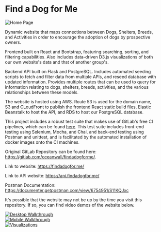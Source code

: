 # Find a Dog for Me

![Home Page](https://i.imgur.com/davTAEK.png)

Dynamic website that maps connections between Dogs, Shelters, Breeds, and Activities in order to encourage the adoption of dogs by prospective owners.

Frontend built on React and Bootstrap, featuring searching, sorting, and filtering capabilities. Also includes data-driven D3.js visualizations of both our own website's data and that of another group's.

Backend API built on Flask and PostgreSQL. Includes automated seeding scripts to fetch and filter data from multiple APIs, and reseed database with updated information. Provides multiple routes that can be used to query for information relating to dogs, shelters, breeds, activities, and the various relationships between these models.

The website is hosted using AWS. Route 53 is used for the domain name, S3 and CLoudFront to publish the frontend React static build files, Elastic Beanstalk to host the API, and RDS to host our PostgreSQL database.

This project includes a robust test suite that makes use of GitLab's free CI pipelines, which can be found <a href="https://gitlab.com/oceanwall/findadogforme/pipelines" target="_blank">here</a>. This test suite includes front-end testing using Selenium, Mocha, and Chai, and back-end testing using Postman and unittest, and is facilitated by the automated installation of docker images onto the CI machines.

Original GitLab Repository can be found here: https://gitlab.com/oceanwall/findadogforme/.

Link to website: https://findadogfor.me/

Link to API website: https://api.findadogfor.me/

Postman Documentation: https://documenter.getpostman.com/view/6754951/S11KQJxc

It's possible that the website may not be up by the time you visit this repository. If so, you can find video demos of the website below.

[![Desktop Walkthrough](https://i.imgur.com/KtAfN6f.png)](https://www.youtube.com/watch?v=HDI8-G0o6ZQ) <br>
[![Mobile Walkthrough](https://i.imgur.com/NziitL4.png)](https://www.youtube.com/watch?v=gE7AvDWvxIM) <br>
[![Visualizations](https://i.imgur.com/S5xZEVJ.png)](https://www.youtube.com/watch?v=_YvAMYPKhgA) <br>
